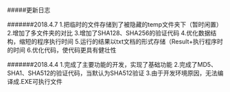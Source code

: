 #####更新日志

#######2018.4.7
1.把临时的文件存储到了被隐藏的temp文件夹下（暂时闲置）
2.增加了多文件夹的对比
3.增加了SHA128、SHA256的验证代码
4.优化数据结构，缩短的程序执行时间
5.运行的结果以txt文档的形式存储（Result+执行程序时的时间
6.优化代码，使代码更具有健壮性

#######2018.4.4
1.完成了主要功能的开发，实现了基础功能
2.完成了MD5、SHA1、SHA512的验证代码，当默认为SHA512验证
3.由于开发环境原因，无法编译成.EXE可执行文件
